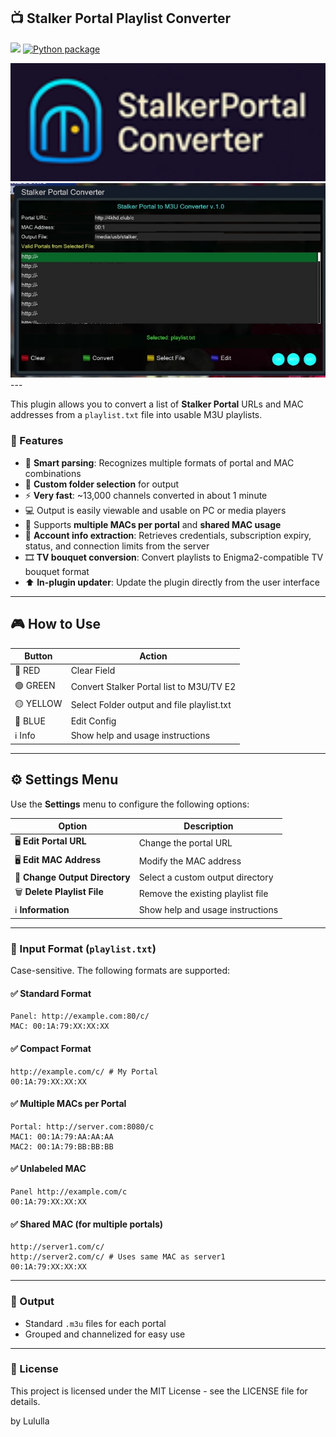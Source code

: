 ## 📺 Stalker Portal Playlist Converter
  
![](https://komarev.com/ghpvc/?username=Belfagor2005) [![Python package](https://github.com/Belfagor2005/StalkerPortalConverter/actions/workflows/pylint.yml/badge.svg)](https://github.com/Belfagor2005/StalkerPortalConverter/actions/workflows/pylint.yml)


<img src="https://github.com/Belfagor2005/StalkerPortalConverter/blob/main/usr/lib/enigma2/python/Plugins/Extensions/StalkerPortalConverter/plugin.png?raw=true" width="600"/> 

<img src="https://github.com/Belfagor2005/StalkerPortalConverter/blob/main/screen/screen.png?raw=true" width="600"/>
---

This plugin allows you to convert a list of **Stalker Portal** URLs and MAC addresses from a `playlist.txt` file into usable M3U playlists.

### 🚀 Features

* 🧠 **Smart parsing**: Recognizes multiple formats of portal and MAC combinations  
* 📁 **Custom folder selection** for output  
* ⚡ **Very fast**: ~13,000 channels converted in about 1 minute  
* 💻 Output is easily viewable and usable on PC or media players  
* 🧾 Supports **multiple MACs per portal** and **shared MAC usage**  
* 🔐 **Account info extraction**: Retrieves credentials, subscription expiry, status, and connection limits from the server  
* 🎞️ **TV bouquet conversion**: Convert playlists to Enigma2-compatible TV bouquet format  
* ⬆️ **In-plugin updater**: Update the plugin directly from the user interface  


---
## 🎮 How to Use

| Button       | Action                                      |
|--------------|---------------------------------------------|
| 🔴 RED       | Clear Field                                 |
| 🟢 GREEN     | Convert Stalker Portal list to M3U/TV E2    |
| 🟡 YELLOW    | Select Folder output and file playlist.txt  |
| 🔵 BLUE      | Edit Config                                 |
| ℹ️ Info      | Show help and usage instructions            |
---

## ⚙️ Settings Menu

Use the **Settings** menu to configure the following options:

| Option                         | Description                       |
| ------------------------------ | --------------------------------- |
| 🖥️ **Edit Portal URL**        | Change the portal URL             |
| 🖥️ **Edit MAC Address**       | Modify the MAC address            |
| 📁 **Change Output Directory** | Select a custom output directory  |
| 🗑️ **Delete Playlist File**   | Remove the existing playlist file |
| ℹ️ **Information**             | Show help and usage instructions  |

---

### 📄 Input Format (`playlist.txt`)

Case-sensitive. The following formats are supported:

#### ✅ Standard Format

```
Panel: http://example.com:80/c/
MAC: 00:1A:79:XX:XX:XX
```

#### ✅ Compact Format

```
http://example.com/c/ # My Portal
00:1A:79:XX:XX:XX
```

#### ✅ Multiple MACs per Portal

```
Portal: http://server.com:8080/c
MAC1: 00:1A:79:AA:AA:AA
MAC2: 00:1A:79:BB:BB:BB
```

#### ✅ Unlabeled MAC

```
Panel http://example.com/c
00:1A:79:XX:XX:XX
```

#### ✅ Shared MAC (for multiple portals)

```
http://server1.com/c/
http://server2.com/c/ # Uses same MAC as server1
00:1A:79:XX:XX:XX
```

---

### 📂 Output

* Standard `.m3u` files for each portal
* Grouped and channelized for easy use

---

### 📝 License
This project is licensed under the MIT License - see the LICENSE file for details.


by Lululla
